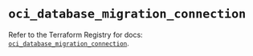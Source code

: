 # `oci_database_migration_connection`

Refer to the Terraform Registry for docs: [`oci_database_migration_connection`](https://registry.terraform.io/providers/hashicorp/oci/7.19.0/docs/resources/database_migration_connection).
